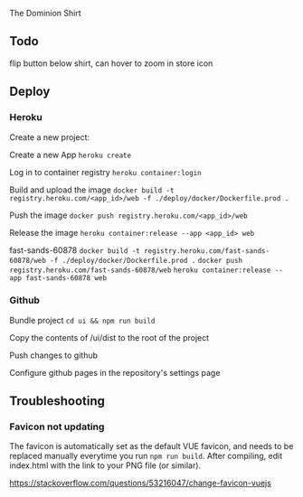 The Dominion Shirt

## Todo

flip button below shirt, can hover to zoom in
store icon

## Deploy

### Heroku

Create a new project:

Create a new App
`heroku create`

Log in to container registry
`heroku container:login`

Build and upload the image
`docker build -t registry.heroku.com/<app_id>/web -f ./deploy/docker/Dockerfile.prod .`

Push the image
`docker push registry.heroku.com/<app_id>/web`

Release the image
`heroku container:release --app <app_id> web`

fast-sands-60878
`docker build -t registry.heroku.com/fast-sands-60878/web -f ./deploy/docker/Dockerfile.prod .`
`docker push registry.heroku.com/fast-sands-60878/web`
`heroku container:release --app fast-sands-60878 web`

### Github

Bundle project
`cd ui && npm run build`

Copy the contents of /ui/dist to the root of the project

Push changes to github

Configure github pages in the repository's settings page

## Troubleshooting

### Favicon not updating

The favicon is automatically set as the default VUE favicon, and needs to be replaced manually everytime you run `npm run build`. After compiling, edit index.html with the link to your PNG file (or similar).

https://stackoverflow.com/questions/53216047/change-favicon-vuejs
